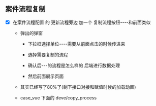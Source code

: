 ## 案件流程复制

+ [x] 在案件流程配置 的 更新流程旁边 加一个 复制流程按钮----和前面类似
  + 弹出的弹窗 
    + 下拉框选择单位----需要从前面点击的时候传进来
    
    + 选择需要复制的流程
    
    + 确认后---的流程是怎么样的  后端进行数据处理  
    
    + 然后前面展示页面
    
  + 其实已经写了80%了(剩下接口对接和赋值时候的加载动画)
  + case_vue 下面的 deve/copy_process